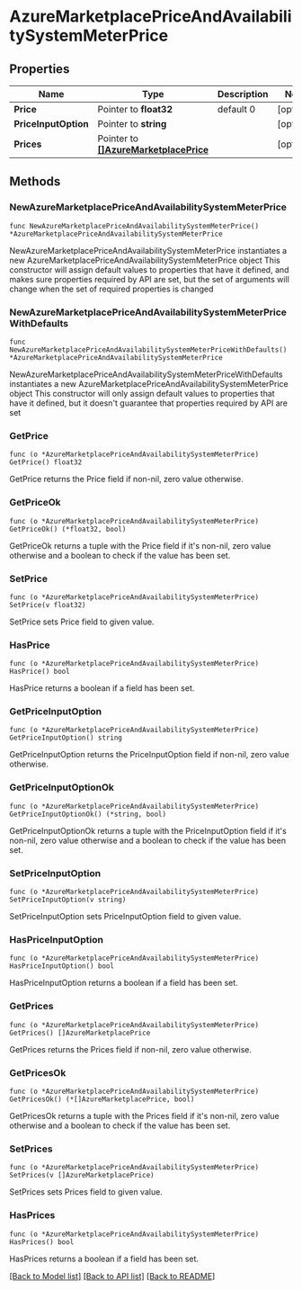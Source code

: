 # AzureMarketplacePriceAndAvailabilitySystemMeterPrice

## Properties

Name | Type | Description | Notes
------------ | ------------- | ------------- | -------------
**Price** | Pointer to **float32** | default 0 | [optional] 
**PriceInputOption** | Pointer to **string** |  | [optional] 
**Prices** | Pointer to [**[]AzureMarketplacePrice**](AzureMarketplacePrice.md) |  | [optional] 

## Methods

### NewAzureMarketplacePriceAndAvailabilitySystemMeterPrice

`func NewAzureMarketplacePriceAndAvailabilitySystemMeterPrice() *AzureMarketplacePriceAndAvailabilitySystemMeterPrice`

NewAzureMarketplacePriceAndAvailabilitySystemMeterPrice instantiates a new AzureMarketplacePriceAndAvailabilitySystemMeterPrice object
This constructor will assign default values to properties that have it defined,
and makes sure properties required by API are set, but the set of arguments
will change when the set of required properties is changed

### NewAzureMarketplacePriceAndAvailabilitySystemMeterPriceWithDefaults

`func NewAzureMarketplacePriceAndAvailabilitySystemMeterPriceWithDefaults() *AzureMarketplacePriceAndAvailabilitySystemMeterPrice`

NewAzureMarketplacePriceAndAvailabilitySystemMeterPriceWithDefaults instantiates a new AzureMarketplacePriceAndAvailabilitySystemMeterPrice object
This constructor will only assign default values to properties that have it defined,
but it doesn't guarantee that properties required by API are set

### GetPrice

`func (o *AzureMarketplacePriceAndAvailabilitySystemMeterPrice) GetPrice() float32`

GetPrice returns the Price field if non-nil, zero value otherwise.

### GetPriceOk

`func (o *AzureMarketplacePriceAndAvailabilitySystemMeterPrice) GetPriceOk() (*float32, bool)`

GetPriceOk returns a tuple with the Price field if it's non-nil, zero value otherwise
and a boolean to check if the value has been set.

### SetPrice

`func (o *AzureMarketplacePriceAndAvailabilitySystemMeterPrice) SetPrice(v float32)`

SetPrice sets Price field to given value.

### HasPrice

`func (o *AzureMarketplacePriceAndAvailabilitySystemMeterPrice) HasPrice() bool`

HasPrice returns a boolean if a field has been set.

### GetPriceInputOption

`func (o *AzureMarketplacePriceAndAvailabilitySystemMeterPrice) GetPriceInputOption() string`

GetPriceInputOption returns the PriceInputOption field if non-nil, zero value otherwise.

### GetPriceInputOptionOk

`func (o *AzureMarketplacePriceAndAvailabilitySystemMeterPrice) GetPriceInputOptionOk() (*string, bool)`

GetPriceInputOptionOk returns a tuple with the PriceInputOption field if it's non-nil, zero value otherwise
and a boolean to check if the value has been set.

### SetPriceInputOption

`func (o *AzureMarketplacePriceAndAvailabilitySystemMeterPrice) SetPriceInputOption(v string)`

SetPriceInputOption sets PriceInputOption field to given value.

### HasPriceInputOption

`func (o *AzureMarketplacePriceAndAvailabilitySystemMeterPrice) HasPriceInputOption() bool`

HasPriceInputOption returns a boolean if a field has been set.

### GetPrices

`func (o *AzureMarketplacePriceAndAvailabilitySystemMeterPrice) GetPrices() []AzureMarketplacePrice`

GetPrices returns the Prices field if non-nil, zero value otherwise.

### GetPricesOk

`func (o *AzureMarketplacePriceAndAvailabilitySystemMeterPrice) GetPricesOk() (*[]AzureMarketplacePrice, bool)`

GetPricesOk returns a tuple with the Prices field if it's non-nil, zero value otherwise
and a boolean to check if the value has been set.

### SetPrices

`func (o *AzureMarketplacePriceAndAvailabilitySystemMeterPrice) SetPrices(v []AzureMarketplacePrice)`

SetPrices sets Prices field to given value.

### HasPrices

`func (o *AzureMarketplacePriceAndAvailabilitySystemMeterPrice) HasPrices() bool`

HasPrices returns a boolean if a field has been set.


[[Back to Model list]](../README.md#documentation-for-models) [[Back to API list]](../README.md#documentation-for-api-endpoints) [[Back to README]](../README.md)


